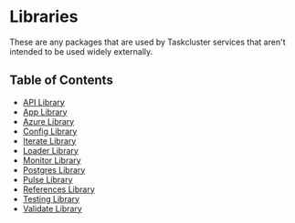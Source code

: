 # Libraries

These are any packages that are used by Taskcluster services that aren't intended to be used widely externally.

## Table of Contents

<!-- TOC BEGIN -->
* [API Library](api#readme)
* [App Library](app#readme)
* [Azure Library](azure#readme)
* [Config Library](config#readme)
* [Iterate Library](iterate#readme)
* [Loader Library](loader#readme)
* [Monitor Library](monitor#readme)
* [Postgres Library](postgres#readme)
* [Pulse Library](pulse#readme)
* [References Library](references#readme)
* [Testing Library](testing#readme)
* [Validate Library](validate#readme)
<!-- TOC END -->
